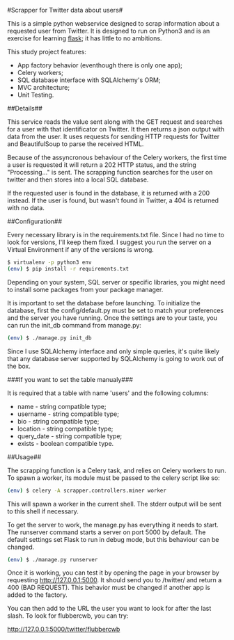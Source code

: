 #Scrapper for Twitter data about users#

This is a simple python webservice designed to scrap
information about a requested user from Twitter. It is designed to run on Python3
and is an exercise for learning [flask][flask]; it has little to no
ambitions.

This study project features:

  * App factory behavior (eventhough there is only one app);
  * Celery workers;
  * SQL database interface with SQLAlchemy's ORM;
  * MVC architecture;
  * Unit Testing.

##Details##

This service reads the value sent along with the GET request
and searches for a user with that identificator on Twitter.
It then returns a json output with data from the user. It uses
requests for sending HTTP requests for Twitter and BeautifulSoup
to parse the received HTML.

Because of the assyncronous behaviour of the Celery workers,
the first time a user is requested it will return a 202 HTTP status,
and the string "Processing..." is sent. The scrapping function
searches for the user on twitter and then stores into a local
SQL database.

If the requested user is found in the database, it is returned with a
200 instead. If the user is found, but wasn't found in Twitter,
a 404 is returned with no data.

##Configuration##

Every necessary library is in the requirements.txt file. Since I had no time
to look for versions, I'll keep them fixed. I suggest you run the server on a
Virtual Environment if any of the versions is wrong.

```sh
$ virtualenv -p python3 env
(env) $ pip install -r requirements.txt
```

Depending on your system, SQL server or specific libraries, you might
need to install some packages from your package manager.

It is important to set the database before launching. To initialize the database,
first the config/default.py must be set to match your preferences and the
server you have running. Once the settings are to your taste, you can run
the init\_db command from manage.py:

```sh
(env) $ ./manage.py init_db
```

Since I use SQLAlchemy interface and only simple queries, it's quite
likely that any database server supported by SQLAlchemy is
going to work out of the box.

###If you want to set the table manualy###

It is required that a table with name 'users' and the following columns:

* name - string compatible type;
* username - string compatible type;
* bio - string compatible type;
* location - string compatible type;
* query\_date - string compatible type;
* exists - boolean compatible type.

##Usage##

The scrapping function is a Celery task, and relies on Celery workers to run.
To spawn a worker, its module must be passed to the celery script like so:

```sh
(env) $ celery -A scrapper.controllers.miner worker
```

This will spawn a worker in the current shell. The stderr output will be sent
to this shell if necessary.

To get the server to work, the manage.py has everything it needs to start. The runserver
command starts a server on port 5000 by default. The default settings
set Flask to run in debug mode, but this behaviour can be changed.

```sh
(env) $ ./manage.py runserver
```

Once it is working, you can test it by
opening the page in your browser by requesting http://127.0.0.1:5000.
It should send you to /twitter/ and return a 400 (BAD REQUEST). This
behavior must be changed if another app is added to the factory.

You can then add to the URL the user you want to look for after the
last slash. To look for flubbercwb, you can try:

http://127.0.0.1:5000/twitter/flubbercwb

[flask]: http://flask.pocoo.org/
